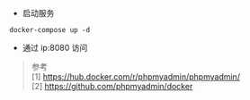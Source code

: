 
+ 启动服务
```
docker-compose up -d 
```

+ 通过 ip:8080 访问

> 参考  
[1] https://hub.docker.com/r/phpmyadmin/phpmyadmin/   
[2] https://github.com/phpmyadmin/docker  



